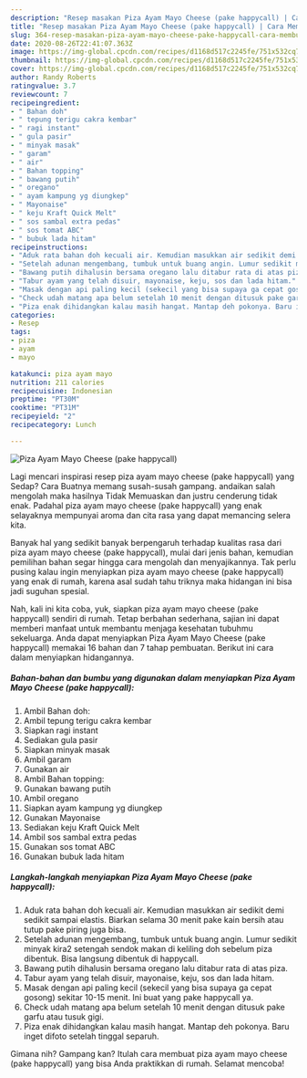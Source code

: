 ```yaml
---
description: "Resep masakan Piza Ayam Mayo Cheese (pake happycall) | Cara Membuat Piza Ayam Mayo Cheese (pake happycall) Yang Enak Banget"
title: "Resep masakan Piza Ayam Mayo Cheese (pake happycall) | Cara Membuat Piza Ayam Mayo Cheese (pake happycall) Yang Enak Banget"
slug: 364-resep-masakan-piza-ayam-mayo-cheese-pake-happycall-cara-membuat-piza-ayam-mayo-cheese-pake-happycall-yang-enak-banget
date: 2020-08-26T22:41:07.363Z
image: https://img-global.cpcdn.com/recipes/d1168d517c2245fe/751x532cq70/piza-ayam-mayo-cheese-pake-happycall-foto-resep-utama.jpg
thumbnail: https://img-global.cpcdn.com/recipes/d1168d517c2245fe/751x532cq70/piza-ayam-mayo-cheese-pake-happycall-foto-resep-utama.jpg
cover: https://img-global.cpcdn.com/recipes/d1168d517c2245fe/751x532cq70/piza-ayam-mayo-cheese-pake-happycall-foto-resep-utama.jpg
author: Randy Roberts
ratingvalue: 3.7
reviewcount: 7
recipeingredient:
- " Bahan doh"
- " tepung terigu cakra kembar"
- " ragi instant"
- " gula pasir"
- " minyak masak"
- " garam"
- " air"
- " Bahan topping"
- " bawang putih"
- " oregano"
- " ayam kampung yg diungkep"
- " Mayonaise"
- " keju Kraft Quick Melt"
- " sos sambal extra pedas"
- " sos tomat ABC"
- " bubuk lada hitam"
recipeinstructions:
- "Aduk rata bahan doh kecuali air. Kemudian masukkan air sedikit demi sedikit sampai elastis. Biarkan selama 30 menit pake kain bersih atau tutup pake piring juga bisa."
- "Setelah adunan mengembang, tumbuk untuk buang angin. Lumur sedikit minyak kira2 setengah sendok makan di keliling doh sebelum piza dibentuk. Bisa langsung dibentuk di happycall."
- "Bawang putih dihalusin bersama oregano lalu ditabur rata di atas piza."
- "Tabur ayam yang telah disuir, mayonaise, keju, sos dan lada hitam."
- "Masak dengan api paling kecil (sekecil yang bisa supaya ga cepat gosong) sekitar 10-15 menit. Ini buat yang pake happycall ya."
- "Check udah matang apa belum setelah 10 menit dengan ditusuk pake garfu atau tusuk gigi."
- "Piza enak dihidangkan kalau masih hangat. Mantap deh pokonya. Baru inget difoto setelah tinggal separuh."
categories:
- Resep
tags:
- piza
- ayam
- mayo

katakunci: piza ayam mayo 
nutrition: 211 calories
recipecuisine: Indonesian
preptime: "PT30M"
cooktime: "PT31M"
recipeyield: "2"
recipecategory: Lunch

---
```



![Piza Ayam Mayo Cheese (pake happycall)](https://img-global.cpcdn.com/recipes/d1168d517c2245fe/751x532cq70/piza-ayam-mayo-cheese-pake-happycall-foto-resep-utama.jpg)

Lagi mencari inspirasi resep piza ayam mayo cheese (pake happycall) yang Sedap? Cara Buatnya memang susah-susah gampang. andaikan salah mengolah maka hasilnya Tidak Memuaskan dan justru cenderung tidak enak. Padahal piza ayam mayo cheese (pake happycall) yang enak selayaknya mempunyai aroma dan cita rasa yang dapat memancing selera kita.



Banyak hal yang sedikit banyak berpengaruh terhadap kualitas rasa dari piza ayam mayo cheese (pake happycall), mulai dari jenis bahan, kemudian pemilihan bahan segar hingga cara mengolah dan menyajikannya. Tak perlu pusing kalau ingin menyiapkan piza ayam mayo cheese (pake happycall) yang enak di rumah, karena asal sudah tahu triknya maka hidangan ini bisa jadi suguhan spesial.


Nah, kali ini kita coba, yuk, siapkan piza ayam mayo cheese (pake happycall) sendiri di rumah. Tetap berbahan sederhana, sajian ini dapat memberi manfaat untuk membantu menjaga kesehatan tubuhmu sekeluarga. Anda dapat menyiapkan Piza Ayam Mayo Cheese (pake happycall) memakai 16 bahan dan 7 tahap pembuatan. Berikut ini cara dalam menyiapkan hidangannya.

<!--inarticleads1-->

##### Bahan-bahan dan bumbu yang digunakan dalam menyiapkan Piza Ayam Mayo Cheese (pake happycall):

1. Ambil  Bahan doh:
1. Ambil  tepung terigu cakra kembar
1. Siapkan  ragi instant
1. Sediakan  gula pasir
1. Siapkan  minyak masak
1. Ambil  garam
1. Gunakan  air
1. Ambil  Bahan topping:
1. Gunakan  bawang putih
1. Ambil  oregano
1. Siapkan  ayam kampung yg diungkep
1. Gunakan  Mayonaise
1. Sediakan  keju Kraft Quick Melt
1. Ambil  sos sambal extra pedas
1. Gunakan  sos tomat ABC
1. Gunakan  bubuk lada hitam




<!--inarticleads2-->

##### Langkah-langkah menyiapkan Piza Ayam Mayo Cheese (pake happycall):

1. Aduk rata bahan doh kecuali air. Kemudian masukkan air sedikit demi sedikit sampai elastis. Biarkan selama 30 menit pake kain bersih atau tutup pake piring juga bisa.
1. Setelah adunan mengembang, tumbuk untuk buang angin. Lumur sedikit minyak kira2 setengah sendok makan di keliling doh sebelum piza dibentuk. Bisa langsung dibentuk di happycall.
1. Bawang putih dihalusin bersama oregano lalu ditabur rata di atas piza.
1. Tabur ayam yang telah disuir, mayonaise, keju, sos dan lada hitam.
1. Masak dengan api paling kecil (sekecil yang bisa supaya ga cepat gosong) sekitar 10-15 menit. Ini buat yang pake happycall ya.
1. Check udah matang apa belum setelah 10 menit dengan ditusuk pake garfu atau tusuk gigi.
1. Piza enak dihidangkan kalau masih hangat. Mantap deh pokonya. Baru inget difoto setelah tinggal separuh.




Gimana nih? Gampang kan? Itulah cara membuat piza ayam mayo cheese (pake happycall) yang bisa Anda praktikkan di rumah. Selamat mencoba!
